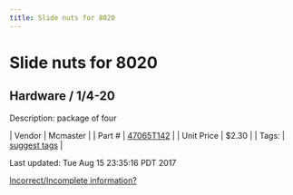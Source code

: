 ```yaml
---
title: Slide nuts for 8020
---
```


# Slide nuts for 8020
## Hardware / 1/4-20
Description: 	package of four 

| Vendor | Mcmaster | 
| Part # | [47065T142](https://www.mcmaster.com/#47065T142) | 
| Unit Price | $2.30 | 
| Tags: | [suggest tags](https://docs.google.com/forms/d/e/1FAIpQLSeWyY8v3RgOty-MyWmh9U0iivNYN_molChYyS-0U-o-kOAv_g/viewform) | 

Last updated: Tue Aug 15 23:35:16 PDT 2017

 [Incorrect/Incomplete information?](https://docs.google.com/forms/d/e/1FAIpQLSeWyY8v3RgOty-MyWmh9U0iivNYN_molChYyS-0U-o-kOAv_g/viewform)